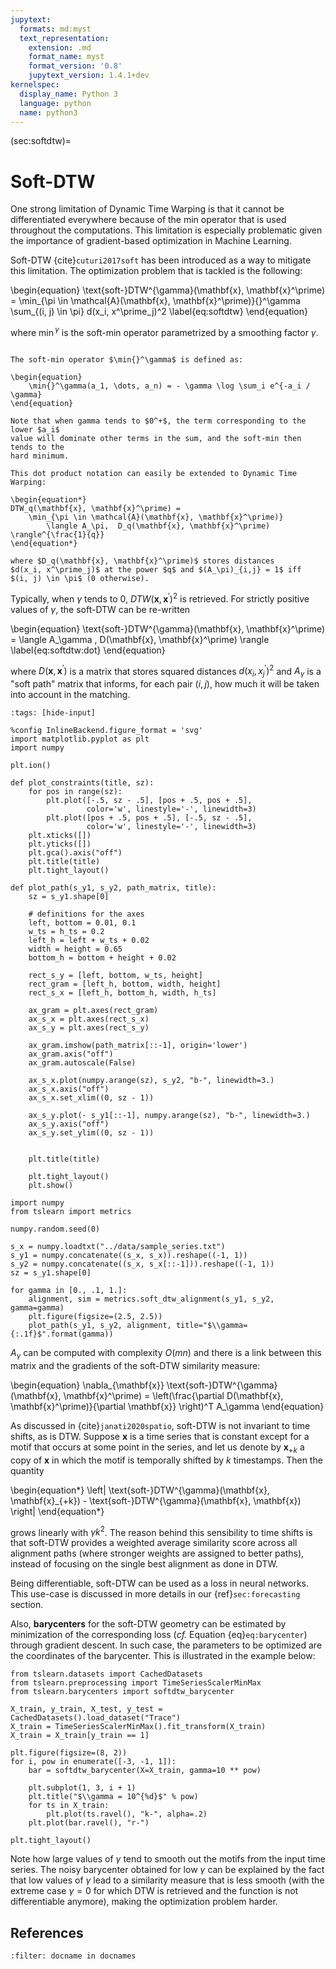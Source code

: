 ```yaml
---
jupytext:
  formats: md:myst
  text_representation:
    extension: .md
    format_name: myst
    format_version: '0.8'
    jupytext_version: 1.4.1+dev
kernelspec:
  display_name: Python 3
  language: python
  name: python3
---
```


(sec:softdtw)=
# Soft-DTW

One strong limitation of Dynamic Time Warping is that it cannot be
differentiated everywhere because of the min operator that is used throughout
the computations.
This limitation is especially problematic given the importance of
gradient-based optimization in Machine Learning.

Soft-DTW {cite}`cuturi2017soft` has been introduced as a way to mitigate this
limitation.
The optimization problem that is tackled is the following:

\begin{equation}
\text{soft-}DTW^{\gamma}(\mathbf{x}, \mathbf{x}^\prime) =
    \min_{\pi \in \mathcal{A}(\mathbf{x}, \mathbf{x}^\prime)}{}^\gamma
        \sum_{(i, j) \in \pi} d(x_i, x^\prime_j)^2
\label{eq:softdtw}
\end{equation}

where $\min{}^\gamma$ is the soft-min operator parametrized by a smoothing
factor $\gamma$.

````{admonition} A note on soft-min

The soft-min operator $\min{}^\gamma$ is defined as:

\begin{equation}
    \min{}^\gamma(a_1, \dots, a_n) = - \gamma \log \sum_i e^{-a_i / \gamma}
\end{equation}

Note that when gamma tends to $0^+$, the term corresponding to the lower $a_i$
value will dominate other terms in the sum, and the soft-min then tends to the
hard minimum.
````

```{sidebar} Dot product notation
This dot product notation can easily be extended to Dynamic Time Warping:

\begin{equation*}
DTW_q(\mathbf{x}, \mathbf{x}^\prime) =
    \min_{\pi \in \mathcal{A}(\mathbf{x}, \mathbf{x}^\prime)}
        \langle A_\pi,  D_q(\mathbf{x}, \mathbf{x}^\prime) \rangle^{\frac{1}{q}}
\end{equation*}

where $D_q(\mathbf{x}, \mathbf{x}^\prime)$ stores distances
$d(x_i, x^\prime_j)$ at the power $q$ and $(A_\pi)_{i,j} = 1$ iff
$(i, j) \in \pi$ (0 otherwise).
```

Typically, when $\gamma$ tends to 0, $DTW(\mathbf{x}, \mathbf{x}^\prime)^2$ is
retrieved.
For strictly positive values of $\gamma$, the soft-DTW can be re-written

\begin{equation}
\text{soft-}DTW^{\gamma}(\mathbf{x}, \mathbf{x}^\prime) =
    \langle A_\gamma , D(\mathbf{x}, \mathbf{x}^\prime) \rangle
\label{eq:softdtw:dot}
\end{equation}

where $D(\mathbf{x}, \mathbf{x}^\prime)$ is a matrix that stores squared
distances $d(x_i, x^\prime_j)^2$
and $A_\gamma$ is a "soft path" matrix that informs, for each pair $(i, j)$,
how much it will be taken into account in the matching.

```{code-cell} ipython3
:tags: [hide-input]

%config InlineBackend.figure_format = 'svg'
import matplotlib.pyplot as plt
import numpy

plt.ion()

def plot_constraints(title, sz):
    for pos in range(sz):
        plt.plot([-.5, sz - .5], [pos + .5, pos + .5],
                 color='w', linestyle='-', linewidth=3)
        plt.plot([pos + .5, pos + .5], [-.5, sz - .5],
                 color='w', linestyle='-', linewidth=3)
    plt.xticks([])
    plt.yticks([])
    plt.gca().axis("off")
    plt.title(title)
    plt.tight_layout()

def plot_path(s_y1, s_y2, path_matrix, title):
    sz = s_y1.shape[0]

    # definitions for the axes
    left, bottom = 0.01, 0.1
    w_ts = h_ts = 0.2
    left_h = left + w_ts + 0.02
    width = height = 0.65
    bottom_h = bottom + height + 0.02

    rect_s_y = [left, bottom, w_ts, height]
    rect_gram = [left_h, bottom, width, height]
    rect_s_x = [left_h, bottom_h, width, h_ts]

    ax_gram = plt.axes(rect_gram)
    ax_s_x = plt.axes(rect_s_x)
    ax_s_y = plt.axes(rect_s_y)

    ax_gram.imshow(path_matrix[::-1], origin='lower')
    ax_gram.axis("off")
    ax_gram.autoscale(False)

    ax_s_x.plot(numpy.arange(sz), s_y2, "b-", linewidth=3.)
    ax_s_x.axis("off")
    ax_s_x.set_xlim((0, sz - 1))

    ax_s_y.plot(- s_y1[::-1], numpy.arange(sz), "b-", linewidth=3.)
    ax_s_y.axis("off")
    ax_s_y.set_ylim((0, sz - 1))


    plt.title(title)

    plt.tight_layout()
    plt.show()
```

```{code-cell} python3
import numpy
from tslearn import metrics

numpy.random.seed(0)

s_x = numpy.loadtxt("../data/sample_series.txt")
s_y1 = numpy.concatenate((s_x, s_x)).reshape((-1, 1))
s_y2 = numpy.concatenate((s_x, s_x[::-1])).reshape((-1, 1))
sz = s_y1.shape[0]

for gamma in [0., .1, 1.]:
    alignment, sim = metrics.soft_dtw_alignment(s_y1, s_y2, gamma=gamma)
    plt.figure(figsize=(2.5, 2.5))
    plot_path(s_y1, s_y2, alignment, title="$\\gamma={:.1f}$".format(gamma))
```

$A_\gamma$ can be computed with complexity $O(mn)$ and there is a link between
this matrix and the gradients of the soft-DTW similarity measure:

\begin{equation}
\nabla_{\mathbf{x}} \text{soft-}DTW^{\gamma}(\mathbf{x}, \mathbf{x}^\prime) =
    \left(\frac{\partial D(\mathbf{x}, \mathbf{x}^\prime)}{\partial \mathbf{x}} \right)^T A_\gamma
\end{equation}

As discussed in {cite}`janati2020spatio`, soft-DTW is not invariant to time
shifts, as is DTW.
Suppose $\mathbf{x}$ is a time series that is constant except for a motif that
occurs at some point in the series, and let us denote by $\mathbf{x}_{+k}$ a
copy of $\mathbf{x}$ in which the motif is temporally shifted by $k$ timestamps.
Then the quantity

\begin{equation*}
\left| \text{soft-}DTW^{\gamma}(\mathbf{x}, \mathbf{x}_{+k}) - \text{soft-}DTW^{\gamma}(\mathbf{x}, \mathbf{x}) \right|
\end{equation*}

grows linearly with $\gamma k^2$.
The reason behind this sensibility to time shifts is that soft-DTW provides a
weighted average similarity score across all alignment paths (where stronger
weights are assigned to better paths), instead of focusing on the single best
alignment as done in DTW.

Being differentiable, soft-DTW can be used as a loss in neural networks.
This use-case is discussed in more details in our {ref}`sec:forecasting`
section.

Also, **barycenters** for the soft-DTW geometry can be estimated by
minimization of the corresponding loss (_cf._ Equation {eq}`eq:barycenter`)
through gradient descent.
In such case, the parameters to be optimized are the coordinates of the
barycenter.
This is illustrated in the example below:

```{code-cell} ipython3
from tslearn.datasets import CachedDatasets
from tslearn.preprocessing import TimeSeriesScalerMinMax
from tslearn.barycenters import softdtw_barycenter

X_train, y_train, X_test, y_test = CachedDatasets().load_dataset("Trace")
X_train = TimeSeriesScalerMinMax().fit_transform(X_train)
X_train = X_train[y_train == 1]

plt.figure(figsize=(8, 2))
for i, pow in enumerate([-3, -1, 1]):
    bar = softdtw_barycenter(X=X_train, gamma=10 ** pow)

    plt.subplot(1, 3, i + 1)
    plt.title("$\\gamma = 10^{%d}$" % pow)
    for ts in X_train:
        plt.plot(ts.ravel(), "k-", alpha=.2)
    plt.plot(bar.ravel(), "r-")

plt.tight_layout()
```

Note how large values of $\gamma$ tend to smooth out the motifs from the input
time series.
The noisy barycenter obtained for low $\gamma$ can be explained by the fact
that low values of $\gamma$ lead to a similarity measure that is
less smooth (with the extreme case $\gamma = 0$ for which DTW is retrieved and
the function is not differentiable anymore), making the optimization problem
harder.

<!-- **TODO: Lire et discuter le papier Blondel & Mensch** -->


## References

```{bibliography} ../../references.bib
:filter: docname in docnames
```

